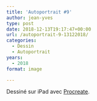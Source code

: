 ```yaml
---
title: 'Autoportrait #9'
author: jean-yves
type: post
date: 2018-12-13T19:17:47+00:00
url: /autoportrait-9-13122018/
categories:
  - Dessin
  - Autoportrait
years:
  - 2018
format: image

---
```

Dessiné sur iPad avec [Procreate](https://procreate.com/).